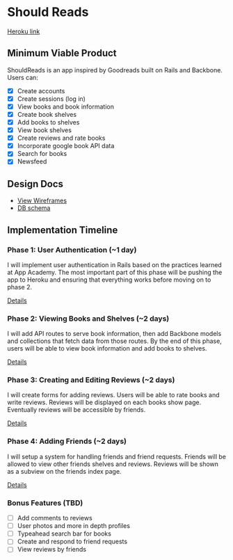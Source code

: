 # Should Reads

[Heroku link][heroku]

[heroku]: http://shouldreads.net/

## Minimum Viable Product
ShouldReads is an app inspired by Goodreads built on Rails and Backbone.
Users can:

<!-- This is a Markdown checklist. Use it to keep track of your progress! -->

- [X] Create accounts
- [X] Create sessions (log in)
- [X] View books and book information
- [X] Create book shelves
- [X] Add books to shelves
- [X] View book shelves
- [X] Create reviews and rate books
- [X] Incorporate google book API data
- [X] Search for books
- [X] Newsfeed

## Design Docs
* [View Wireframes][views]
* [DB schema][schema]

[views]: ./docs/views.md
[schema]: ./docs/schema.md

## Implementation Timeline

### Phase 1: User Authentication (~1 day)
I will implement user authentication in Rails based on the practices
learned at App Academy. The most important part of this phase will
be pushing the app to Heroku and ensuring that everything works before
moving on to phase 2.

[Details][phase-one]

### Phase 2: Viewing Books and Shelves (~2 days)
I will add API routes to serve book information, then add Backbone
models and collections that fetch data from those routes. By the end of this
phase, users will be able to view book information and add books to shelves.

[Details][phase-two]

### Phase 3: Creating and Editing Reviews (~2 days)
I will create forms for adding reviews.  Users will be able to rate
books and write reviews. Reviews will be displayed on each books show page.
Eventually reviews will be accessible by friends.

[Details][phase-three]

### Phase 4: Adding Friends (~2 days)
I will setup a system for handling friends and friend requests. Friends will
be allowed to view  other friends shelves and reviews. Reviews will be
shown as a subview on the friends index page.

[Details][phase-four]

### Bonus Features (TBD)
- [ ] Add comments to reviews
- [ ] User photos and more in depth profiles
- [ ] Typeahead search bar for books
- [ ] Create and respond to friend requests
- [ ] View reviews by friends

[phase-one]: ./docs/phases/phase1.md
[phase-two]: ./docs/phases/phase2.md
[phase-three]: ./docs/phases/phase3.md
[phase-four]: ./docs/phases/phase4.md
